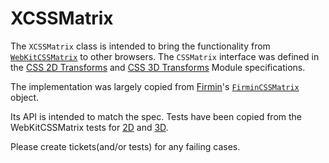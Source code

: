 XCSSMatrix
==========

The `XCSSMatrix` class is intended to bring the functionality from
[`WebKitCSSMatrix`][WebKitCSSMatrixDocs] to other browsers. The `CSSMatrix` interface was defined in the [CSS 2D Transforms][2d] and [CSS 3D Transforms][3d] Module specifications.

The implementation was largely copied from [Firmin](http://extralogical.net/projects/firmin/)'s [`FirminCSSMatrix`](https://github.com/beastaugh/firmin/blob/master/src/matrix.js) object.

Its API is intended to match the spec. Tests have been copied from the WebKitCSSMatrix tests for [2D](2dtests) and [3D](3dtests).

Please create tickets(and/or tests) for any failing cases.

  [WebKitCSSMatrixDocs]: http://developer.apple.com/library/safari/documentation/AudioVideo/Reference/WebKitCSSMatrixClassReference/WebKitCSSMatrix/WebKitCSSMatrix.html
  [2d]: http://www.w3.org/TR/2011/WD-css3-2d-transforms-20111215/#cssmatrix-interface
  [2dtests]: [http://src.chromium.org/svn/branches/WebKit/472/LayoutTests/transforms/cssmatrix-2d-interface.xhtml]
  [3d]: http://www.w3.org/TR/2009/WD-css3-3d-transforms-20090320/#cssmatrix-interface
  [3dtests]: [http://src.chromium.org/svn/branches/WebKit/472/LayoutTests/transforms/cssmatrix-3d-interface.xhtml]

